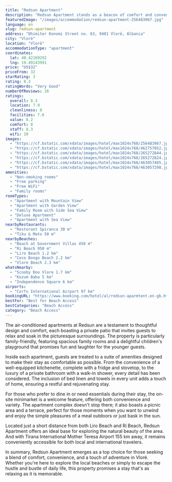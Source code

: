 ```yaml
---
title: "Redsun Apartment"
description: "Redsun Apartment stands as a beacon of comfort and convenience in Vlorë, offering breathtaking sea views and a mere stone's throw away from the serene Beach at Government Villas."
featuredImage: "/images/accommodation/redsun-apartment-256483967.jpg"
language: en
slug: redsun-apartment
address: "Dhimiter Konomi Street no. 63, 9401 Vlorë, Albania"
city: "Vlorë"
location: "Vlorë"
accommodationType: "apartment"
coordinates:
  lat: 40.42169292
  lng: 19.49143991
price: "US$32"
priceFrom: 32
starRating: 3
rating: 8.3
ratingWords: "Very Good"
numberOfReviews: 26
ratings:
  overall: 8.3
  location: 7.9
  cleanliness: 8
  facilities: 7.6
  value: 8.2
  comfort: 8
  staff: 8.3
  wifi: 10
images:
  - "https://cf.bstatic.com/xdata/images/hotel/max1024x768/256483967.jpg?k=5bb08bc3d38f85ab0d67de4cb4c54bbc5b3d2bed316d63b28e0269ea8cb24b88&o=&hp=1"
  - "https://cf.bstatic.com/xdata/images/hotel/max1024x768/462757852.jpg?k=fb085921338fe7e2c8d491575c8c1c6896e78a1829160943ffb0168dcab691de&o=&hp=1"
  - "https://cf.bstatic.com/xdata/images/hotel/max1024x768/265272844.jpg?k=6b14f246bd9fed41a0ce780dea7bf97036488494bbbb12aab4ae1f839f89e58e&o=&hp=1"
  - "https://cf.bstatic.com/xdata/images/hotel/max1024x768/265272824.jpg?k=cf1da9622219f97fb2c4cab5d7ba51b6f5b4310e85e99d63c85eb89d9d111022&o=&hp=1"
  - "https://cf.bstatic.com/xdata/images/hotel/max1024x768/463057405.jpg?k=ec9703aaecb867bb6080b18de97742e728927f9cc8c7f271b39551ed00707dbd&o=&hp=1"
  - "https://cf.bstatic.com/xdata/images/hotel/max1024x768/463057298.jpg?k=ef8199d349c05d5243539d75838e01c31fd874102c9f955c2f110f7d4db049af&o=&hp=1"
amenities:
  - "Non-smoking rooms"
  - "Free parking"
  - "Free WiFi"
  - "Family rooms"
roomTypes:
  - "Apartment with Mountain View"
  - "Apartment with Garden View"
  - "Family Room with Side Sea View"
  - "Deluxe Apartment"
  - "Apartment with Sea View"
nearbyRestaurants:
  - "Restorant Spiranca 30 m"
  - "Tiku & Mato 50 m"
nearbyBeaches:
  - "Beach at Government Villas 450 m"
  - "Ri Beach 950 m"
  - "Liro Beach 1.2 km"
  - "Coco Bongo Beach 2.2 km"
  - "Vlore Beach 2.3 km"
whatsNearby:
  - "Scooby Doo Vlore 1.7 km"
  - "Kuzum Baba 5 km"
  - "Independence Square 6 km"
airports:
  - "Corfu International Airport 97 km"
bookingURL: "https://www.booking.com/hotel/al/redsun-aparmtent.en-gb.html?aid=8035640"
bestFor: "Best for Beach Access"
bestCategories: "Beach Access"
category: "Beach Access"
---
```


The air-conditioned apartments at Redsun are a testament to thoughtful design and comfort, each boasting a private patio that invites guests to relax and soak in the picturesque surroundings. The property is particularly family-friendly, featuring spacious family rooms and a delightful children's playground that promises fun and laughter for the younger guests.

Inside each apartment, guests are treated to a suite of amenities designed to make their stay as comfortable as possible. From the convenience of a well-equipped kitchenette, complete with a fridge and stovetop, to the luxury of a private bathroom with a walk-in shower, every detail has been considered. The inclusion of bed linen and towels in every unit adds a touch of home, ensuring a restful and rejuvenating stay.

For those who prefer to dine in or need essentials during their stay, the on-site minimarket is a welcome feature, offering both convenience and variety. The apartment complex doesn't stop there; it also boasts a picnic area and a terrace, perfect for those moments when you want to unwind and enjoy the simple pleasures of a meal outdoors or just bask in the sun.

Located just a short distance from both Liro Beach and Ri Beach, Redsun Apartment offers an ideal base for exploring the natural beauty of the area. And with Tirana International Mother Teresa Airport 155 km away, it remains conveniently accessible for both local and international travelers.

In summary, Redsun Apartment emerges as a top choice for those seeking a blend of comfort, convenience, and a touch of adventure in Vlorë. Whether you're here to explore the local beaches or simply to escape the hustle and bustle of daily life, this property promises a stay that's as relaxing as it is memorable.